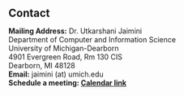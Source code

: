 <h2 style="margin: 40px 0px 10px;">Contact</h2>

<p><strong>Mailing Address:</strong> Dr. Utkarshani Jaimini <br /> 
   Department of Computer and Information Science <br /> 
   University of Michigan-Dearborn <br /> 
   4901 Evergreen Road, Rm 130 CIS <br /> 
   Dearborn, MI 48128  <br /> 
<strong>Email:</strong> <email>jaimini (at) umich.edu</email> <br />
<strong>Schedule a meeting: <a href="https://calendar.app.google/yreviDFZUuzEjxJh6">Calendar link</a></strong>
</p>

<!-- 
<p><strong>Mailing Address:</strong> AI Institute, UofSC (AIISC), 1112 Greene St. Columbia, SC  29208  
<br />
<strong>Office Location:</strong> <a href="https://maps.app.goo.gl/e9v43pkLLSmMcMai8">Room  513</a>
<br />
<strong>Email:</strong> <email>ujaimini (at) email.sc.edu</email>
<br />
<strong>Phone:</strong> (937) 972-8652</p>
--> 
